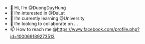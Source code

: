 - 👋 Hi, I’m @DuongDuyHung
- 👀 I’m interested in @DaLat
- 🌱 I’m currently learning @University
- 💞️ I’m looking to collaborate on ...
- 📫 How to reach me @https://www.facebook.com/profile.php?id=100069189273513

<!---
DuongDuyHung/DuongDuyHung is a ✨ special ✨ repository because its `README.md` (this file) appears on your GitHub profile.
You can click the Preview link to take a look at your changes.
--->
